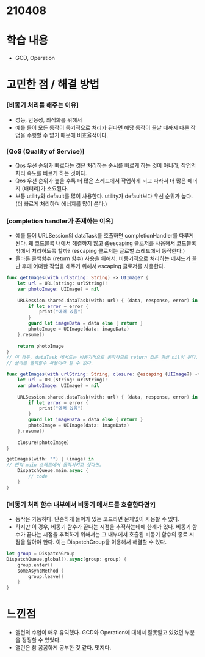 # 210408

# 학습 내용

- GCD, Operation

# 고민한 점 / 해결 방법

### [비동기 처리를 해주는 이유]

- 성능, 반응성, 최적화를 위해서
- 예를 들어 모든 동작이 동기적으로 처리가 된다면 해당 동작이  끝날 때까지 다른 작업을 수행할 수 없기 때문에 비효율적이다.

### [QoS (Quality of Service)]

- Qos 우선 순위가 빠르다는 것은  처리하는 순서를 빠르게  하는 것이  아니라, 작업의 처리 속도를 빠르게 하는 것이다.
- Qos 우선 순위가 높을 수록 더 많은 스레드에서 작업하게 되고 따라서 더 많은 에너지 (배터리)가 소요된다.
- 보통 utility와 default를 많이 사용한다. utility가 default보다 우선 순위가 높다. (더 빠르게 처리하며 에너지를 많이 쓴다.)

### [completion handler가 존재하는 이유]

- 예를 들어 URLSession의 dataTask를 호출하면 completionHandler를 다루게 된다. 왜 코드블록 내에서 해결하지 않고 @escaping 클로저를 사용해서 코드블록 밖에서 처리하도록 할까? (escaping 클로저는 글로벌 스레드에서 동작한다.)
- 올바른 콜백함수 (return 함수) 사용을 위해서. 비동기적으로 처리하는 메서드가 끝난 후에 어떠한 작업을 해주기 위해서 escaping 클로저를 사용한다.

```swift
func getImages(with urlString: String) -> UIImage? {
    let url = URL(string: urlString)!
    var photoImage: UIImage? = nil
    
    URLSession.shared.dataTask(with: url) { (data, response, error) in
        if let error = error {
            print("에러 있음")
        }
        guard let imageData = data else { return }
        photoImage = UIImage(data: imageData)
    }.resume()
    
    return photoImage
}
// 이 경우, dataTask 메서드는 비동기적으로 동작하므로 return 값은 항상 nil이 된다.
// 올바른 콜백함수 사용이라 할 수 없다.
```

```swift
func getImages(with urlString: String, closure: @escaping (UIImage?) -> Void) {
    let url = URL(string: urlString)!
    var photoImage: UIImage? = nil
    
    URLSession.shared.dataTask(with: url) { (data, response, error) in
        if let error = error {
            print("에러 있음")
        }
        guard let imageData = data else { return }
        photoImage = UIImage(data: imageData)
    }.resume()
    
    closure(photoImage)
}

getImages(with: "") { (image) in
// 만약 main 스레드에서 동작시키고 싶다면.
    DispatchQueue.main.async {
        // code
    }
}
```

### [비동기 처리 함수 내부에서 비동기 메서드를 호출한다면?]

- 동작은 가능하다. 단순하게 들어가 있는 코드라면 문제없이 사용할 수 있다.
- 하지만 이 경우, 비동기 함수가 끝나는 시점을 추적하는데에 한계가 있다. 비동기 함수가 끝나는 시점을 추적하기 위해서는 그 내부에서 호출된 비동기 함수의 종료 시점을 알아야 한다. 이는 DispatchGroup을 이용해서 해결할 수 있다.

```swift
let group = DispatchGroup
DispatchQueue.global().async(group: group) {
    group.enter()
    someAsyncMethod {
        group.leave()
    }
}
```

# 느낀점

- 앨런의 수업이 매우 유익했다. GCD와  Operation에 대해서 잘못알고 있었던 부분을 정정할 수 있었다.
- 앨런은 참 꼼꼼하게 공부한 것 같다. 멋지다.